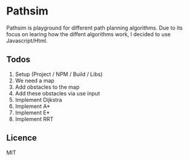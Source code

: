 # Pathsim

Pathsim is playground for different path planning algorithms. Due to its focus on learing how the diffent algorithms work, I decided to use Javascript/Html.


## Todos

1. Setup (Project / NPM / Build / Libs)
2. We need a map
3. Add obstacles to the map
4. Add these obstacles via use input
5. Implement Dijkstra
6. Implement A*
7. Implement E*
8. Implement RRT


## Licence

MIT
